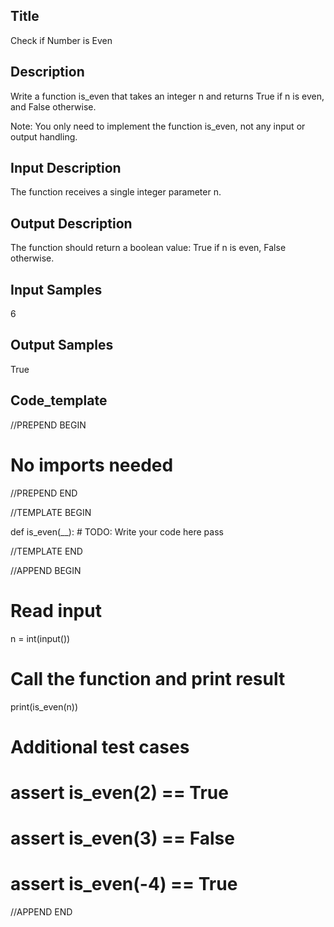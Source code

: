 ## Title
Check if Number is Even

## Description
Write a function is_even that takes an integer n and returns True if n is even, and False otherwise.

Note: You only need to implement the function is_even, not any input or output handling.

## Input Description
The function receives a single integer parameter n.

## Output Description
The function should return a boolean value: True if n is even, False otherwise.

## Input Samples
6

## Output Samples
True

## Code_template

//PREPEND BEGIN
# No imports needed
//PREPEND END

//TEMPLATE BEGIN

def is_even(__):
    # TODO: Write your code here
    pass

//TEMPLATE END

//APPEND BEGIN
# Read input
n = int(input())

# Call the function and print result
print(is_even(n))

# Additional test cases
# assert is_even(2) == True
# assert is_even(3) == False
# assert is_even(-4) == True
//APPEND END
